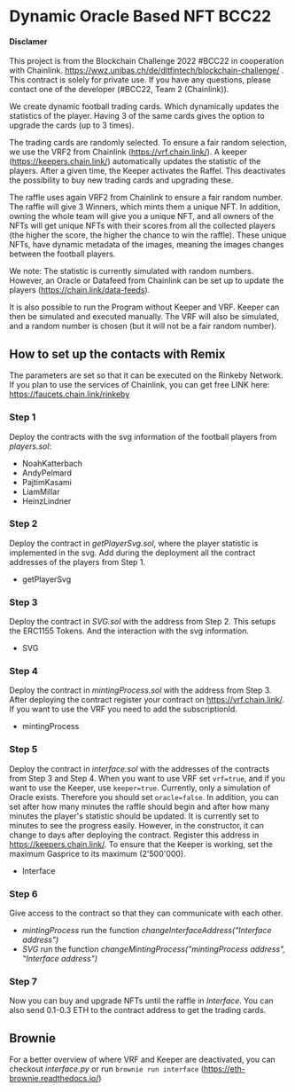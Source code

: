 # Dynamic Oracle Based NFT BCC22

#### Disclamer
This project is from the Blockchain Challenge 2022 #BCC22 in cooperation with Chainlink.
https://wwz.unibas.ch/de/dltfintech/blockchain-challenge/ . This contract is solely for private use.
If you have any questions, please contact one of the developer (#BCC22, Team 2 (Chainlink)).

We create dynamic football trading cards. Which dynamically updates the statistics of the player.
Having 3 of the same cards gives the option to upgrade the cards (up to 3 times).

The trading cards are randomly selected. To ensure a fair random selection, we use the VRF2 from Chainlink (https://vrf.chain.link/).
A keeper (https://keepers.chain.link/) automatically updates the statistic of the players.
After a given time, the Keeper activates the Raffel. This deactivates the possibility to buy new trading cards and upgrading these.

The raffle uses again VRF2 from Chainlink to ensure a fair random number. The raffle will give 3 Winners, which mints them a unique NFT.
In addition, owning the whole team will give you a unique NFT, and all owners of the NFTs will get unique NFTs with their scores from all the collected players (the higher the score, the higher the chance to win the raffle).
These unique NFTs, have dynamic metadata of the images, meaning the images changes between the football players.

We note: The statistic is currently simulated with random numbers. However, an Oracle or Datafeed from Chainlink can be set up to update the players (https://chain.link/data-feeds).

It is also possible to run the Program without Keeper and VRF. Keeper can then be simulated and executed manually. The VRF will also be simulated, and a random number is chosen (but it will not be a fair random number).

## How to set up the contacts with Remix ##
The parameters are set so that it can be executed on the Rinkeby Network. If you plan to use the services of Chainlink, you can get free LINK here: https://faucets.chain.link/rinkeby


### Step 1
Deploy the contracts with the svg information of the football players from *players.sol*:
- NoahKatterbach
- AndyPelmard
- PajtimKasami
- LiamMillar
- HeinzLindner

### Step 2
Deploy the contract in *getPlayerSvg.sol*, where the player statistic is implemented in the svg. Add during the deployment all the contract addresses of the players from Step 1.
- getPlayerSvg

### Step 3
Deploy the contract in *SVG.sol* with the address from Step 2. This setups the ERC1155 Tokens. And the interaction with the svg information.
- SVG

### Step 4
Deploy the contract in *mintingProcess.sol* with the address from Step 3. After deploying the contract register your contract on https://vrf.chain.link/. If you want to use the VRF you need to add the subscriptionId.
- mintingProcess

### Step 5
Deploy the contract in *interface.sol* with the addresses of the contracts from Step 3 and Step 4. When you want to use VRF set `vrf=true`, and if you want to use the Keeper, use `keeper=true`. Currently, only a simulation of Oracle exists. Therefore you should set `oracle=false`. In addition, you can set after how many minutes the raffle should begin and after how many minutes the player's statistic should be updated. It is currently set to minutes to see the progress easily. However, in the constructor, it can change to days after deploying the contract. Register this address in https://keepers.chain.link/. To ensure that the Keeper is working, set the maximum Gasprice to its maximum (2'500'000).
- Interface

### Step 6
Give access to the contract so that they can communicate with each other.
- *mintingProcess* run the function *changeInterfaceAddress("Interface address")*
- *SVG* run the function *changeMintingProcess("mintingProcess address", "Interface address")*

### Step 7
Now you can buy and upgrade NFTs until the raffle in *Interface*. You can also send 0.1-0.3 ETH to the contract address to get the trading cards.



## Brownie
For a better overview of where VRF and Keeper are deactivated, you can checkout *interface.py* or run `brownie run interface` (https://eth-brownie.readthedocs.io/)

